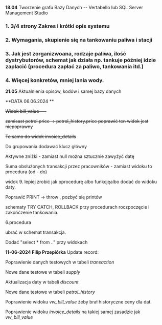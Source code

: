 **18.04**
Tworzenie grafu Bazy Danych 
-- Vertabello lub SQL Server Management Studio

### 1. 3/4 strony Zakres i krótki opis systemu 
### 2. Wymagania, skupienie się na tankowaniu paliwa i stacji
### 3. Jak jest zorganizwoana, rodzaje paliwa, ilość dystrybutorów, schemat jak działa np. tankuje później idzie zaplacić (procedura zapłać za paliwo, tankowania itd.)
### 4. Więcej konkretów, mniej lania wody.
**21.05**
Aktualnienia opisów, kodów i samej bazy danych


**DATA 06.06.2024 **

<s>Widok bill_value ---

zamisast petrol.price -> petrol_history.price
poprawić ten widok jest niepoprawny</s>

<s>To samo do widok invoice_details</s>

Do grupowania dodawać klucz główny

Aktywne zniżki - zamiast null można sztucznie zawyżyć datę


Suma obsłużonych transakcji przez pracowników - zamiast widoku to procedura (od - do)

widok 9. lepiej zrobić jak oprocedurę albo funkcjęalbo dodać do widoku daty.

Poprawić PRINT -> throw , pozbyć się printów

schematy TRY CATCH,
ROLLBACK
przy procedurach roczpoczęcie i zakońćzenie tankowania.

6.procedura

ubrać w schemat transakcja.



Dodać "select * from .." przy widokach


**11-06-2024 Filip Przepiórka**
Update record:

Poprawienie danych testowych w tabeli *transaction*

Nowe dane testowe w tabeli *supply*

Aktualizacja daty w tabeli *discount*

Nowe dane testowe w tabeli  *petrol_history*

Poprawienie widoku *vw_bill_value* żeby brał historyczne ceny dla dat.

Poprawienie widoku *invoice_details* na takiej samej zasadzie jak *vw_bill_value*

